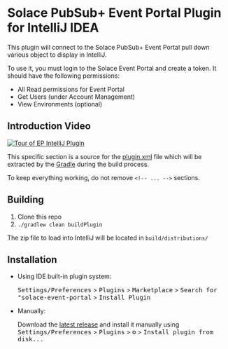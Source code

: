 # Solace PubSub+ Event Portal Plugin for IntelliJ IDEA

<!-- Plugin description -->
This plugin will connect to the Solace PubSub+ Event Portal pull down various object to display in IntelliJ.

To use it, you must login to the Solace Event Portal and create a token.  It should have the following permissions:

- All Read permissions for Event Portal
- Get Users (under Account Management)
- View Environments (optional)

## Introduction Video
[![Tour of EP IntelliJ Plugin](https://img.youtube.com/vi/gmoFbjf5pZo/0.jpg)](https://www.youtube.com/watch?v=gmoFbjf5pZo)


This specific section is a source for the [plugin.xml](/src/main/resources/META-INF/plugin.xml) file which will be extracted by the [Gradle](/build.gradle.kts) during the build process.

To keep everything working, do not remove `<!-- ... -->` sections. 
<!-- Plugin description end -->

## Building

1. Clone this repo
2. `./gradlew clean buildPlugin`

The zip file to load into IntelliJ will be located in `build/distributions/`


## Installation

- Using IDE built-in plugin system:
  
  <kbd>Settings/Preferences</kbd> > <kbd>Plugins</kbd> > <kbd>Marketplace</kbd> > <kbd>Search for "solace-event-portal</kbd> >
  <kbd>Install Plugin</kbd>
  
- Manually:

  Download the [latest release](https://github.com/SolaceLabs/solace-intellij-plugin/releases/latest) and install it manually using
  <kbd>Settings/Preferences</kbd> > <kbd>Plugins</kbd> > <kbd>⚙️</kbd> > <kbd>Install plugin from disk...</kbd>




